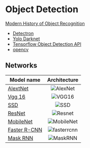 # Object Detection

[Modern History of Object Recognition](https://medium.com/@nikasa1889/the-modern-history-of-object-recognition-infographic-aea18517c318)

* [Detectron](https://github.com/facebookresearch/Detectron)
* [Yolo Darknet](https://github.com/pjreddie/darknet)
* [Tensorflow Object Detection API](https://github.com/tensorflow/models/tree/master/research/object_detection)
* [opencv](https://github.com/opencv/opencv)

## Networks

| Model name  | Architecture|
| ------------ | :--------------: |
| [AlextNet](https://papers.nips.cc/paper/4824-imagenet-classification-with-deep-convolutional-neural-networks) | ![AlexNet](https://kratzert.github.io/images/finetune_alexnet/alexnet.png)|
| [Vgg 16](https://arxiv.org/abs/1409.1556) | ![VGG16](https://www.cs.toronto.edu/~frossard/post/vgg16/vgg16.png)|
| [SSD](https://arxiv.org/abs/1512.02325) | ![SSD](https://i.stack.imgur.com/1IBy4.png)|
| [ResNet](http://arxiv.org/abs/1512.03385)|![Resnet](https://image.slidesharecdn.com/lenettoresnet-170509055515/95/lenet-to-resnet-17-638.jpg)|
| [MobileNet](https://arxiv.org/abs/1704.04861)|![MobileNet](http://machinethink.net/images/mobilenets/Architecture@2x.png) |
| [Faster R-CNN](https://arxiv.org/abs/1506.01497) | ![fasterrcnn](https://raw.githubusercontent.com/sunshineatnoon/Paper-Collection/master/images/faster-rcnn.png)|
| [Mask RNN](https://arxiv.org/pdf/1703.06870.pdf) | ![MaskRNN](https://ai2-s2-public.s3.amazonaws.com/figures/2017-08-08/56b614839510bbf672a6ce3dc6bafbf0d1bc7629/4-Figure2-1.png)|